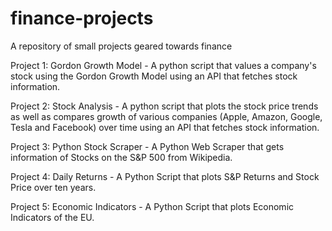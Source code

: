 # finance-projects
A repository of small projects geared towards finance


Project 1: Gordon Growth Model - A python script that values a company's stock using the Gordon Growth Model using an API that fetches stock information.

Project 2: Stock Analysis - A python script that plots the stock price trends as well as compares growth of various companies (Apple, Amazon, Google, Tesla and Facebook) over time using an API that fetches stock information. 

Project 3: Python Stock Scraper - A Python Web Scraper that gets information of Stocks on the S&P 500 from Wikipedia. 

Project 4: Daily Returns - A Python Script that plots S&P Returns and Stock Price over ten years. 

Project 5: Economic Indicators - A Python Script that plots Economic Indicators of the EU.

